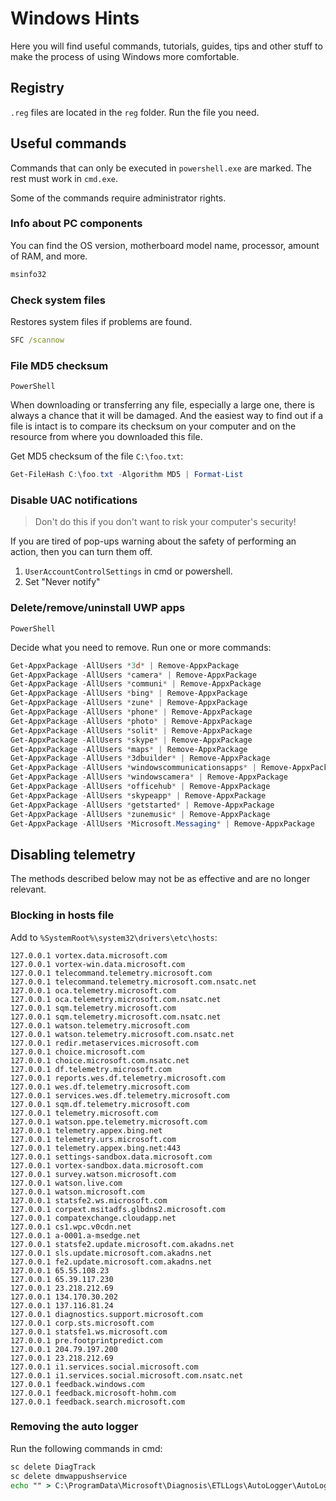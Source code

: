 # Windows Hints

Here you will find useful commands, tutorials, guides, tips and other stuff to make the process of using Windows more comfortable.

## Registry

`.reg` files are located in the `reg` folder. Run the file you need.

## Useful commands

Commands that can only be executed in `powershell.exe` are marked. The rest must work in `cmd.exe`.

Some of the commands require administrator rights.

### Info about PC components

You can find the OS version, motherboard model name, processor, amount of RAM, and more.

```cmd
msinfo32
```

### Check system files

Restores system files if problems are found.

```cmd
SFC /scannow
```

### File MD5 checksum

`PowerShell`

When downloading or transferring any file, especially a large one, there is always a chance that it will be damaged. And the easiest way to find out if a file is intact is to compare its checksum on your computer and on the resource from where you downloaded this file.

Get MD5 checksum of the file `C:\foo.txt`:

```powershell
Get-FileHash C:\foo.txt -Algorithm MD5 | Format-List
```

### Disable UAC notifications

> Don't do this if you don't want to risk your computer's security!

If you are tired of pop-ups warning about the safety of performing an action, then you can turn them off.

1. `UserAccountControlSettings` in cmd or powershell.
2. Set "Never notify"

### Delete/remove/uninstall UWP apps

`PowerShell`

Decide what you need to remove. Run one or more commands:

```powershell
Get-AppxPackage -AllUsers *3d* | Remove-AppxPackage
Get-AppxPackage -AllUsers *camera* | Remove-AppxPackage
Get-AppxPackage -AllUsers *communi* | Remove-AppxPackage
Get-AppxPackage -AllUsers *bing* | Remove-AppxPackage
Get-AppxPackage -AllUsers *zune* | Remove-AppxPackage
Get-AppxPackage -AllUsers *phone* | Remove-AppxPackage
Get-AppxPackage -AllUsers *photo* | Remove-AppxPackage
Get-AppxPackage -AllUsers *solit* | Remove-AppxPackage
Get-AppxPackage -AllUsers *skype* | Remove-AppxPackage
Get-AppxPackage -AllUsers *maps* | Remove-AppxPackage
Get-AppxPackage -AllUsers *3dbuilder* | Remove-AppxPackage
Get-AppxPackage -AllUsers *windowscommunicationsapps* | Remove-AppxPackage
Get-AppxPackage -AllUsers *windowscamera* | Remove-AppxPackage
Get-AppxPackage -AllUsers *officehub* | Remove-AppxPackage
Get-AppxPackage -AllUsers *skypeapp* | Remove-AppxPackage
Get-AppxPackage -AllUsers *getstarted* | Remove-AppxPackage
Get-AppxPackage -AllUsers *zunemusic* | Remove-AppxPackage
Get-AppxPackage -AllUsers *Microsoft.Messaging* | Remove-AppxPackage
```

## Disabling telemetry

The methods described below may not be as effective and are no longer relevant.

### Blocking in hosts file

Add to `%SystemRoot%\system32\drivers\etc\hosts`:

```
127.0.0.1 vortex.data.microsoft.com
127.0.0.1 vortex-win.data.microsoft.com
127.0.0.1 telecommand.telemetry.microsoft.com
127.0.0.1 telecommand.telemetry.microsoft.com.nsatc.net
127.0.0.1 oca.telemetry.microsoft.com
127.0.0.1 oca.telemetry.microsoft.com.nsatc.net
127.0.0.1 sqm.telemetry.microsoft.com
127.0.0.1 sqm.telemetry.microsoft.com.nsatc.net
127.0.0.1 watson.telemetry.microsoft.com
127.0.0.1 watson.telemetry.microsoft.com.nsatc.net
127.0.0.1 redir.metaservices.microsoft.com
127.0.0.1 choice.microsoft.com
127.0.0.1 choice.microsoft.com.nsatc.net
127.0.0.1 df.telemetry.microsoft.com
127.0.0.1 reports.wes.df.telemetry.microsoft.com
127.0.0.1 wes.df.telemetry.microsoft.com
127.0.0.1 services.wes.df.telemetry.microsoft.com
127.0.0.1 sqm.df.telemetry.microsoft.com
127.0.0.1 telemetry.microsoft.com
127.0.0.1 watson.ppe.telemetry.microsoft.com
127.0.0.1 telemetry.appex.bing.net
127.0.0.1 telemetry.urs.microsoft.com
127.0.0.1 telemetry.appex.bing.net:443
127.0.0.1 settings-sandbox.data.microsoft.com
127.0.0.1 vortex-sandbox.data.microsoft.com
127.0.0.1 survey.watson.microsoft.com
127.0.0.1 watson.live.com
127.0.0.1 watson.microsoft.com
127.0.0.1 statsfe2.ws.microsoft.com
127.0.0.1 corpext.msitadfs.glbdns2.microsoft.com
127.0.0.1 compatexchange.cloudapp.net
127.0.0.1 cs1.wpc.v0cdn.net
127.0.0.1 a-0001.a-msedge.net
127.0.0.1 statsfe2.update.microsoft.com.akadns.net
127.0.0.1 sls.update.microsoft.com.akadns.net
127.0.0.1 fe2.update.microsoft.com.akadns.net
127.0.0.1 65.55.108.23
127.0.0.1 65.39.117.230
127.0.0.1 23.218.212.69
127.0.0.1 134.170.30.202
127.0.0.1 137.116.81.24
127.0.0.1 diagnostics.support.microsoft.com
127.0.0.1 corp.sts.microsoft.com
127.0.0.1 statsfe1.ws.microsoft.com
127.0.0.1 pre.footprintpredict.com
127.0.0.1 204.79.197.200
127.0.0.1 23.218.212.69
127.0.0.1 i1.services.social.microsoft.com
127.0.0.1 i1.services.social.microsoft.com.nsatc.net
127.0.0.1 feedback.windows.com
127.0.0.1 feedback.microsoft-hohm.com
127.0.0.1 feedback.search.microsoft.com
```

### Removing the auto logger

Run the following commands in cmd:

```cmd
sc delete DiagTrack
sc delete dmwappushservice
echo "" > C:\ProgramData\Microsoft\Diagnosis\ETLLogs\AutoLogger\AutoLogger-Diagtrack-Listener.etl
```
